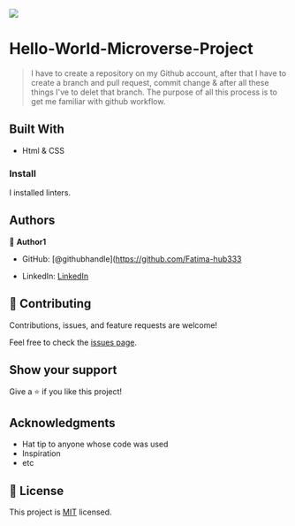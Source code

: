 ![](https://img.shields.io/badge/Microverse-blueviolet)

# Hello-World-Microverse-Project

> I have to create a repository on my Github account, after that I have to create a branch and pull request, commit change & after all these things I've to delet that branch. The purpose of all this process is to get me familiar with github workflow.


## Built With

- Html & CSS

<!-- ## Getting Started

**This is an example of how you have to work with github workflow guidelines.**



To get a local copy up and running follow these simple example steps. -->

<!-- ### Prerequisites

### Setup -->

### Install
I installed linters.

<!-- ### Usage

### Run tests

### Deployment -->



## Authors

👤 **Author1**

- GitHub: [@githubhandle](https://github.com/Fatima-hub333
<!-- - Twitter: [@twitterhandle](https://twitter.com/twitterhandle) -->
- LinkedIn: [LinkedIn](linkedin.com/in/full-stack-webdeveloper-181583234)

## 🤝 Contributing

Contributions, issues, and feature requests are welcome!

Feel free to check the [issues page](../../issues/).

## Show your support

Give a ⭐️ if you like this project!

## Acknowledgments

- Hat tip to anyone whose code was used
- Inspiration
- etc

## 📝 License

This project is [MIT](./MIT.md) licensed.
